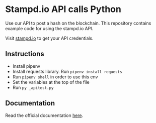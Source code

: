 # Stampd.io API calls Python

Use our API to post a hash on the blockchain. This repository contains example code for using the stampd.io API.

Visit [stampd.io](https;//stampd.io) to get your API credentials.

## Instructions

- Install pipenv
- Install requests library. Run `pipenv install requests`
- Run `pipenv shell` in order to use this env
- Set the variables at the top of the file
- Run `py _apitest.py`

## Documentation

Read the official documentation [here](https://stampd.io/api_reference/).